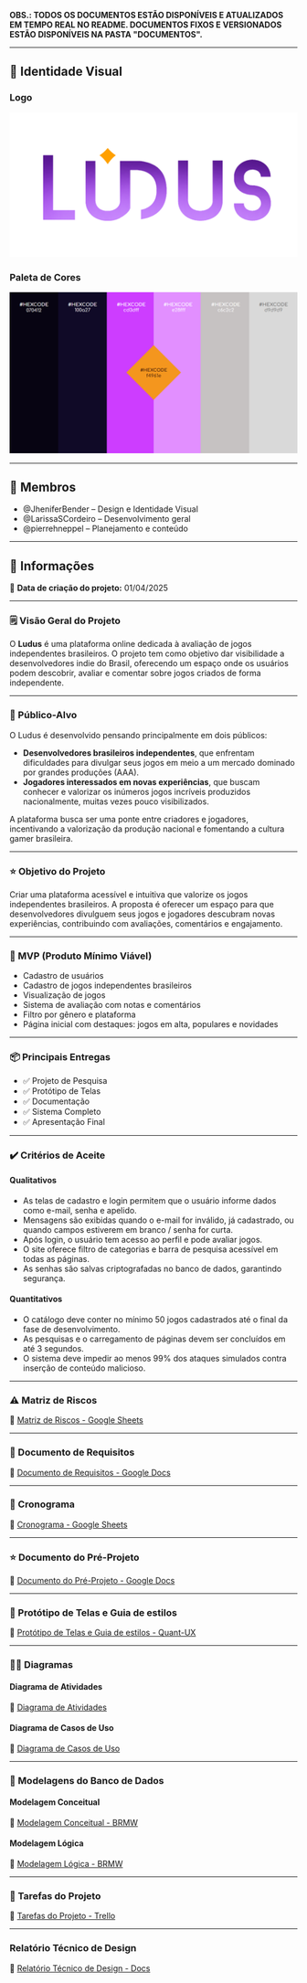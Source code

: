 **OBS.: TODOS OS DOCUMENTOS ESTÃO DISPONÍVEIS E ATUALIZADOS EM TEMPO REAL NO README. DOCUMENTOS FIXOS E VERSIONADOS ESTÃO DISPONÍVEIS NA PASTA "DOCUMENTOS".**

---

## 🎨 Identidade Visual

### Logo
![Logo do Ludus](https://github.com/LarissaSCordeiro/Ludus/blob/5fc98394d2e716202f6a2578954c2847ba7d3af9/Imagens/Logotipo%20Ludus%20(atualizada).png)

### Paleta de Cores
![Paleta de Cores](https://github.com/LarissaSCordeiro/Ludus/blob/fab4d19b3ea04b5652e6c7231516e948d63f7d08/Imagens/Paleta%20de%20Cores%20Ludus.png)

---

## 👥 Membros

- @JheniferBender – Design e Identidade Visual
- @LarissaSCordeiro – Desenvolvimento geral
- @pierrehneppel – Planejamento e conteúdo

---

## 📌 Informações

📅 **Data de criação do projeto:** 01/04/2025

---

### 🗒 Visão Geral do Projeto

O **Ludus** é uma plataforma online dedicada à avaliação de jogos independentes brasileiros. O projeto tem como objetivo dar visibilidade a desenvolvedores indie do Brasil, oferecendo um espaço onde os usuários podem descobrir, avaliar e comentar sobre jogos criados de forma independente.

---

### 🎯 Público-Alvo

O Ludus é desenvolvido pensando principalmente em dois públicos:

- **Desenvolvedores brasileiros independentes**, que enfrentam dificuldades para divulgar seus jogos em meio a um mercado dominado por grandes produções (AAA).
- **Jogadores interessados em novas experiências**, que buscam conhecer e valorizar os inúmeros jogos incríveis produzidos nacionalmente, muitas vezes pouco visibilizados.

A plataforma busca ser uma ponte entre criadores e jogadores, incentivando a valorização da produção nacional e fomentando a cultura gamer brasileira.

---

### ⭐ Objetivo do Projeto

Criar uma plataforma acessível e intuitiva que valorize os jogos independentes brasileiros. A proposta é oferecer um espaço para que desenvolvedores divulguem seus jogos e jogadores descubram novas experiências, contribuindo com avaliações, comentários e engajamento.

---

### 🧩 MVP (Produto Mínimo Viável)

- Cadastro de usuários
- Cadastro de jogos independentes brasileiros
- Visualização de jogos
- Sistema de avaliação com notas e comentários
- Filtro por gênero e plataforma
- Página inicial com destaques: jogos em alta, populares e novidades

---

### 📦 Principais Entregas

- ✅ Projeto de Pesquisa  
- ✅ Protótipo de Telas  
- ✅ Documentação  
- ✅ Sistema Completo  
- ✅ Apresentação Final  

---

### ✔️ Critérios de Aceite

#### Qualitativos

- As telas de cadastro e login permitem que o usuário informe dados como e-mail, senha e apelido.
- Mensagens são exibidas quando o e-mail for inválido, já cadastrado, ou quando campos estiverem em branco / senha for curta.
- Após login, o usuário tem acesso ao perfil e pode avaliar jogos.
- O site oferece filtro de categorias e barra de pesquisa acessível em todas as páginas.
- As senhas são salvas criptografadas no banco de dados, garantindo segurança.

#### Quantitativos

- O catálogo deve conter no mínimo 50 jogos cadastrados até o final da fase de desenvolvimento.
- As pesquisas e o carregamento de páginas devem ser concluídos em até 3 segundos.
- O sistema deve impedir ao menos 99% dos ataques simulados contra inserção de conteúdo malicioso.

---

### ⚠️ Matriz de Riscos

📄 [Matriz de Riscos - Google Sheets](https://docs.google.com/spreadsheets/d/1YB6ge1JqUwTV280KSeChA1CRh8ZkDqPQBeVVRJGyc7Q/edit?usp=sharing)

---

### 📑 Documento de Requisitos

📄 [Documento de Requisitos - Google Docs](https://docs.google.com/document/d/1nwGpNzgDNhkSorWja8zdFBIu19M6-GUW/edit?usp=sharing&ouid=104092952947185357370&rtpof=true&sd=true)

---

### 📅 Cronograma

📄 [Cronograma - Google Sheets](https://docs.google.com/spreadsheets/d/1dqqndkkDbBrcT9zx_V7ehyULfcvbHYGMPKhsg61XIhQ/edit?usp=sharing)

---

### ⭐ Documento do Pré-Projeto

📄 [Documento do Pré-Projeto - Google Docs](https://docs.google.com/document/d/1TAfNFhpTicl6oxAAo2elxP0ehnYAGOqwYtcjRfPvorg/edit?usp=sharing)

---

### 🔨 Protótipo de Telas e Guia de estilos

📄 [Protótipo de Telas  e Guia de estilos - Quant-UX](https://app.quant-ux.com/#/apps/67fd3ecb9491e13d3f5568ab.html)

---

### 🚶‍♂️ Diagramas

#### Diagrama de Atividades

📄 [Diagrama de Atividades](https://github.com/LarissaSCordeiro/Ludus/tree/5fc98394d2e716202f6a2578954c2847ba7d3af9/Documentos/Diagramas/Diagrama%20de%20Atividades)

#### Diagrama de Casos de Uso

📄 [Diagrama de Casos de Uso](https://github.com/LarissaSCordeiro/Ludus/blob/a0830e4233d8d5bd50b0cfa6850e882b63221c55/Documentos/Diagramas/Diagrama%20de%20Casos%20de%20Uso%20-%20Ludus.pdf)

---

### 🎲 Modelagens do Banco de Dados

#### Modelagem Conceitual

📄 [Modelagem Conceitual - BRMW](https://app.brmodeloweb.com/#!/publicview/68424336adc033f78f1a6684)

#### Modelagem Lógica

📄 [Modelagem Lógica - BRMW](https://app.brmodeloweb.com/#!/publicview/6849851f5f7c40653b620124)

---

### 🔎 Tarefas do Projeto

📄 [Tarefas do Projeto - Trello](https://trello.com/invite/b/683359db20f1ee4069dbd58c/ATTI3837de042cc65c0fa5809bb590371ec8FA985B46/tarefas-do-projeto-ludus)

---

### Relatório Técnico de Design

📄 [Relatório Técnico de Design - Docs](https://docs.google.com/document/d/1oMJe90ux9ovuCe4i9T89w1CSWyW5A8smjiuWQpmG4Sk/edit?usp=sharing)

